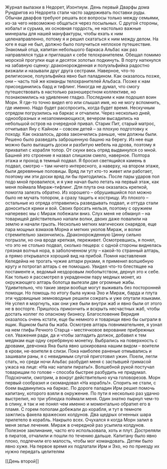 Журнал вылазки в Недорет, Изонтиум. День первый
Дварфы дома Рундригов из Недорета стали часто задерживать поставки руды. Обычаи дварфов требуют решать все вопросы только между семьями, из-за чего невозможно общаться через посыльных. С другой стороны, кобальт и сурьма, их основная гордость, не настолько важные минералы для нашей мануфактуры, чтобы ехать к ним целенаправленно, потому я и решил скататься к ним между делом. На юге я еще не был, должно было получиться неплохое путешествие. Знакомый отца, капитан небольшого баркаса Альбас как раз направлялся туда и приглашал к себе телохранителем. Обещал помимо морской прогулки еще и десяток золотых подкинуть. 
В порту наткнулся на забавную сценку: драконорожденная и полуэльфийка радостно визжали и называли друг друга сестрами. Наверное, что-то религиозное, полуэльфийка явно был паладином. Как оказалось позже, они – часть той же команды телохранителей Альбаса. Позже к нам присоединились бард и тифлинг. Никогда не думал, что смогу путешествовать в настолько разношерстном коллективе, но познакомились на удивление гладко. Последним к нам подошел воин Морн. Я где-то точно видел его или слышал имя, но не могу вспомнить, где именно. Надо будет расспросить, когда будет время. Нескучным отрядом погрузились на баркас и отчалили. Через несколько дней, однообразных и незапоминающихся, вечером высадились на небольшой остров на очередной привал. Старик Пит, старый матрос, отчитывал Яну с Кайном – совсем детей – за плохую подготовку к походу. Как оказалось, дрова закончились раньше, чем должны были. Решено было разведать заброшенную башню на берегу. Из нее еще можно было вытащить доски и разбитую мебель на дрова, поэтому я прихватил с корабля топор. От скуки весь отряд выдвинулся со мной. Башней это строение я назвал слишком смело, наверное. Полтора этажа и проход в темный подвал. Я бросил светящийся камень в подвал, смотрю – там ничего интересного, а наверху, на втором этаже, были деревянные половицы. Вряд ли тут кто-то живет или работает, поэтому им эти доски вряд ли бы пригодились. После пары ударов пол подо мной провалился, и я уже начал было летать на первый этаж, как меня поймала Мираж–тифлинг. Для плута она оказалась крепкой, помогла залезть обратно. Из хорошего – обрушившийся пол можно было не мучать топором, а сразу тащить к кострищу. Из плохого – остальные из отряда отправились разведывать подвал, и оттуда стали доноситься крики и вой. Своих бросать нельзя, поэтому с оружием наперевес мы с Мираж побежали вниз. Слух меня не обманул – на товарищей действительно напали волки, двоих даже повалили на землю и начали грызть. Несколько метких магических снарядов, еще пара мощных взмахов Морна и метких уколов Мираж, и волки стремительно закончились. Драконорожденную Цинну сильно погрызли, но она вроде крепкая, переживет. Осмотревшись, я понял, что это не столько подвал, сколько пещера: с одной стороны виднелась грязная волчья нора, в заболоченном углу – какой-то странный алтарь, а прямо открывался хороший вид на прибой. Помня наставления Келедейна не трогать чужие алтари руками, я применил волшебную кругу и потрогал алтарь с ее помощью. Увидел что-то блестящее на постаменте и, ведомый нездоровым любопытством, дернул это к себе. Как только я рассмотрел в украденном пару медных монет, из окружающего алтарь болотца вылезли две огромные жабы. Удивительно, что такие звери вообще могут выживать без посторонней помощи. Но помощь по итогу была нужна Эхо и Мираж, барда и плута эти чудовищные земноводные решили сожрать и уже опутали языками. Не успел я моргнуть, как они уже были внутри жаб и явно были от этого не в восторге. Пришлось прикончить и вскрыть несчастных жаб, чтобы достать коллег по опасному бизнесу. Благословение Веридия оказалось очень кстати, еще бы немного и товарищи явно бы сыграли в ящик. Ящиком была бы жаба. Осмотрев алтарь повнимательнее, я узнал на нем глифы Речного Старца – местячковое верование прибрежных сел. Уважения ради, да и чтобы загладить должок, добавил к тем медякам еще одну серебряную монетку.
Выбрались на поверхность с дровами, девчонка Яна была явно шокирована нашим видом – воители в крови, не-воители в слизи. Пока наиболее раненые отмывались и зашивали раны, я с невидимым слугой приготовил ужин. Поели, легли спать, но среди ночи Альбас разбудил меня с застывшей гримасой ужаса на лице: «На нас напали пираты!». Волшебной рукой постучал товарищам по голове – способа быстрее разбудить не придумал. Подскочили, смотрим, а вокруг действительно куча головорезов. Морн первый сообразил и скомандовал «На корабль!». Спорить не стали, с боем выдвинулись на баркас. По дороге паладин Ирм решил помочь капитану, которого взяли в окружение. По пути я несколько раз удачно выстрелил, но три ублюдка поймали меня. Один знатно пырнул чем-то в спину, я так и не понял чем именно и моментально обратил его в пламя. С горем пополам добежали до корабля, и тут в темноте зажглись факела вражеских колдунов. Два щедрых огненных шара прилетело в корабль. Накрыло всех. 
Очухался я когда Морн залил в меня зелье лечения. Мираж в очередной раз усыпила колдунов. Полезное заклинание, часто его использовала, хоть и плут. Достреляли в пиратов, отчалили и пошли по течению дальше. Капитану было явно плохо, подлечили его малость, чтобы мог командовать. Детям было явно хуже. На первое время их подлатали Ирм и Эхо, но по приезду их нужно передать целителям


[[День второй]]